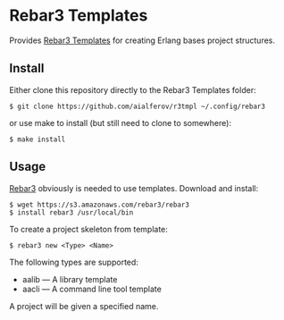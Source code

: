 # Rebar3 Templates

Provides [Rebar3 Templates] for creating Erlang bases project structures.

## Install

Either clone this repository directly to the Rebar3 Templates folder:

```
$ git clone https://github.com/aialferov/r3tmpl ~/.config/rebar3
```

or use make to install (but still need to clone to somewhere):

```
$ make install
```

## Usage

[Rebar3] obviously is needed to use templates. Download and install:

```
$ wget https://s3.amazonaws.com/rebar3/rebar3
$ install rebar3 /usr/local/bin
```

To create a project skeleton from template:

```
$ rebar3 new <Type> <Name>
```

The following types are supported:

- aalib — A library template
- aacli — A command line tool template

A project will be given a specified name.

<!-- Links -->

[Rebar3]: https://www.rebar3.org
[Rebar3 Templates]: https://www.rebar3.org/docs/using-templates
